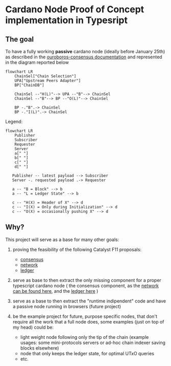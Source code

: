 # Cardano Node Proof of Concept implementation in Typesript

## The goal

To have a fully working **passive** cardano node (ideally before January 25th) as described in the [ouroboros-consensus documentation](https://ouroboros-consensus.cardano.intersectmbo.org/docs/for-developers/ComponentDiagram/) and represented in the diagram reported below

```mermaid
flowchart LR
    ChainSel["Chain Selection"]
    UPA["Upstream Peers Adapter"]
    BP["ChainDB"]

    ChainSel --"H(L)"--> UPA --"B"--> ChainSel
    ChainSel --"B"--> BP --"O(L)"--> ChainSel

    BP -."B".-> ChainSel
    BP -."I(L)".-> ChainSel
```
Legend:
```mermaid
flowchart LR
    Publisher
    Subscriber
    Requester
    Server
    a[" "]
    b[" "]
    c[" "]
    d[" "]

   Publisher -- latest payload --> Subscriber
   Server -. requested payload .-> Requester

   a -- "B = Block" --> b
   a -- "L = Ledger State" --> b

   c -- "H(X) = Header of X" --> d
   c -- "I(X) = Only during Initialization" --> d
   c -- "O(X) = occasionally pushing X" --> d
```

## Why?

This project will serve as a base for many other goals:

1) proving the feasibility of the following Catalyst F11 proposals:
    
    - [consensus](https://cardano.ideascale.com/c/idea/110904)
    - [network](https://cardano.ideascale.com/c/idea/111634)
    - [ledger](https://cardano.ideascale.com/c/idea/110903)

2) serve as base to then extract the only missing component for a proper typescript cardano node ( the consensus component, as the [network can be found here](https://github.com/HarmonicLabs/ouroboros-miniprotocols-ts), and the [ledger here](https://github.com/HarmonicLabs/cardano-ledger-ts) )

3) serve as a base to then extract the "runtime indipendent" code and have a passive node running in browsers (future project)

4) be the example project for future, purpose specific nodes, that don't require all the work that a full node does, some examples (just on top of my head) could be:

    - light weight node following only the tip of the chain (example usages: some mini-protocols servers or ad-hoc chain indexer saving blocks elsewhere)
    - node that only keeps the ledger state, for optimal UTxO queries
    - etc.